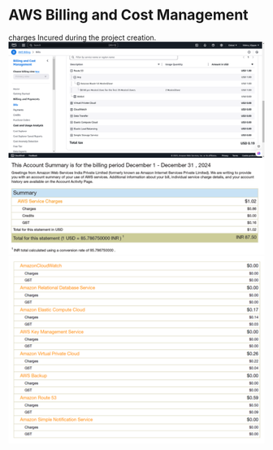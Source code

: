 # AWS Billing and Cost Management

charges Incured during the project creation.
![https-validation](https://github.com/Kizhakkekkara-Vishnu-Vijayan/vprofile-aws-deployment/blob/master/AWS-Console-SS-All/billing-first.png)
![https-validation](https://github.com/Kizhakkekkara-Vishnu-Vijayan/vprofile-aws-deployment/blob/master/AWS-Console-SS-All/billing-second.png)
![https-validation](https://github.com/Kizhakkekkara-Vishnu-Vijayan/vprofile-aws-deployment/blob/master/AWS-Console-SS-All/billing-third.png)